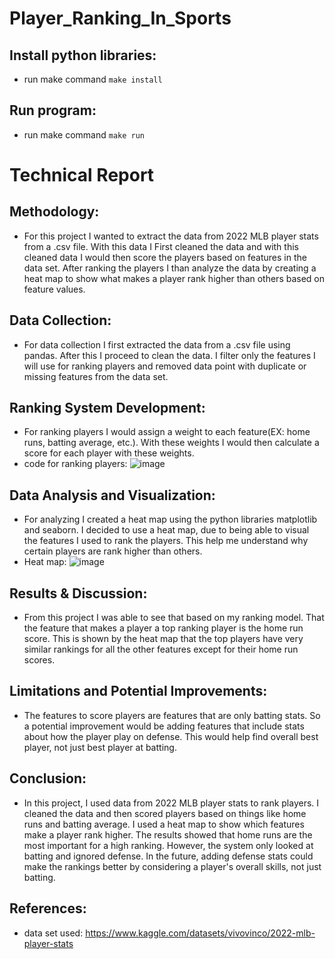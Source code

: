 # Player_Ranking_In_Sports

## Install python libraries:
- run make command `make install`

## Run program:
- run make command `make run`

# Technical Report

## Methodology:
- For this project I wanted to extract the data from 2022 MLB player stats from a .csv file. With this data I First cleaned the data and with this cleaned data I would then score the players based on features in the data set. After ranking the players I than analyze the data by creating a heat map to show what makes a player rank higher than others based on feature values.

## Data Collection:
- For data collection I first extracted the data from a .csv file using pandas. After this I proceed to clean the data. I filter only the features I will use for ranking players and removed data point with duplicate or missing features from the data set.

## Ranking System Development:
- For ranking players I would assign a weight to each feature(EX: home runs, batting average, etc.). With these weights I would then calculate a score for each player with these weights.
-  code for ranking players:
![image](https://github.com/themnsavage/Player_Ranking_In_Sports/assets/60998598/91c175cb-663a-4a89-9d07-0b4520afadf6)

## Data Analysis and Visualization:
- For analyzing I created a heat map using the python libraries matplotlib and seaborn. I decided to use a heat map, due to being able to visual the features I used to rank the players. This help me understand why certain players are rank higher than others.
- Heat map:
![image](https://github.com/themnsavage/Player_Ranking_In_Sports/assets/60998598/85304c71-7159-4c36-aa5f-a350e6150719)

## Results & Discussion:
-  From this project I was able to see that based on my ranking model. That the feature that makes a player a top ranking player is the home run score. This is shown by the heat map that the top players have very similar rankings for all the other features except for their home run scores.

## Limitations and Potential Improvements:
-  The features to score players are features that are only batting stats. So a potential improvement would be adding features that include stats about how the player play on defense. This would help find overall best player, not just best player at batting.

## Conclusion:
- In this project, I used data from 2022 MLB player stats to rank players. I cleaned the data and then scored players based on things like home runs and batting average. I used a heat map to show which features make a player rank higher. The results showed that home runs are the most important for a high ranking. However, the system only looked at batting and ignored defense. In the future, adding defense stats could make the rankings better by considering a player's overall skills, not just batting.

## References:
- data set used: https://www.kaggle.com/datasets/vivovinco/2022-mlb-player-stats

